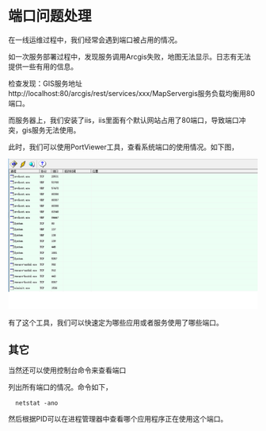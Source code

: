 # 端口问题处理

在一线运维过程中，我们经常会遇到端口被占用的情况。

如一次服务部署过程中，发现服务调用Arcgis失败，地图无法显示。日志有无法提供一些有用的信息。

检查发现：GIS服务地址http://localhost:80/arcgis/rest/services/xxx/MapServergis服务负载均衡用80端口。

而服务器上，我们安装了iis，iis里面有个默认网站占用了80端口，导致端口冲突，gis服务无法使用。

此时，我们可以使用PortViewer工具，查看系统端口的使用情况。如下图，

  ![](image/port-1.png)

  有了这个工具，我们可以快速定为哪些应用或者服务使用了哪些端口。

  ## 其它

  当然还可以使用控制台命令来查看端口


列出所有端口的情况。命令如下，
```
  netstat -ano
```

然后根据PID可以在进程管理器中查看哪个应用程序正在使用这个端口。
